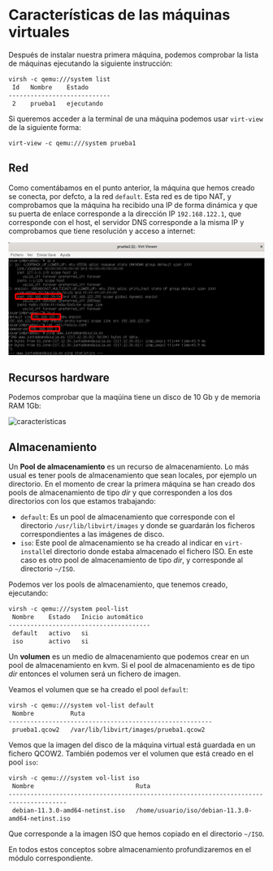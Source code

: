 # Características de las máquinas virtuales

Después de instalar nuestra primera máquina, podemos comprobar la lista de máquinas ejecutando la siguiente instrucción:

```
virsh -c qemu:///system list
 Id   Nombre    Estado
----------------------------
 2    prueba1   ejecutando
```

Si queremos acceder a la terminal de una máquina podemos usar `virt-view` de la siguiente forma:

```
virt-view -c qemu:///system prueba1
```

## Red

Como comentábamos en el punto anterior, la máquina que hemos creado se conecta, por defcto, a la red `default`. Esta red es de tipo NAT, y comprobamos que la máquina ha recibido una IP de forma dinámica y que su puerta de enlace corresponde a la dirección IP `192.168.122.1`, que corresponde con el host, el servidor DNS corresponde a la misma IP y comprobamos que tiene resolución y acceso a internet:

![características](img/caracteristica1.png)

## Recursos hardware

Podemos comprobar que la maqúina tiene un disco de 10 Gb y de memoria RAM 1Gb:

![características](img/caracteristica2![características](img/caracteristica1.png).png)

## Almacenamiento

Un **Pool de almacenamiento** es un recurso de almacenamiento. Lo más usual es tener pools de almacenamiento que sean locales, por ejemplo un directorio. En el momento de crear la primera máquina se han creado dos pools de almacenamiento de tipo *dir* y que corresponden a los dos directorios con los que estamos trabajando:

* `default`: Es un pool de almacenamiento que corresponde con el directorio `/usr/lib/libvirt/images` y donde se guardarán los ficheros correspondientes a las imágenes de disco.
* `iso`: Este pool de almacenamiento se ha creado al indicar en `virt-install`el directorio donde estaba almacenado el fichero ISO. En este caso es otro pool de almacenamiento de tipo *dir*, y corresponde al directorio `~/ISO`.

Podemos ver los pools de almacenamiento, que tenemos creado, ejecutando:

```
virsh -c qemu:///system pool-list 
 Nombre    Estado   Inicio automático
---------------------------------------
 default   activo   si
 iso       activo   si
```

Un **volumen** es un medio de almacenamiento que podemos crear en un pool de almacenamiento en kvm. Si el pool de almacenamiento es de tipo *dir*  entonces el volumen será un fichero de imagen.

Veamos el volumen que se ha creado el pool `default`:

```
virsh -c qemu:///system vol-list default
 Nombre          Ruta
--------------------------------------------------------
 prueba1.qcow2   /var/lib/libvirt/images/prueba1.qcow2
```

Vemos que la imagen del disco de la máquina virtual está guardada en un fichero QCOW2. También podemos ver el volumen que está creado en el pool `iso`:

```
virsh -c qemu:///system vol-list iso
 Nombre                            Ruta
--------------------------------------------------------------------------------------
 debian-11.3.0-amd64-netinst.iso   /home/usuario/iso/debian-11.3.0-amd64-netinst.iso
```

Que corresponde a la imagen ISO que hemos copiado en el directorio `~/ISO`.

En todos estos conceptos sobre almacenamiento profundizaremos en el módulo correspondiente.

